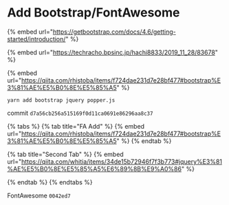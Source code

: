 # Add Bootstrap/FontAwesome

{% embed url="https://getbootstrap.com/docs/4.6/getting-started/introduction/" %}

{% embed url="https://techracho.bpsinc.jp/hachi8833/2019_11_28/83678" %}

{% embed url="https://qiita.com/rhistoba/items/f724dae231d7e28bf477#bootstrap%E3%81%AE%E5%B0%8E%E5%85%A5" %}

`yarn add bootstrap jquery popper.js`

commit `d7a56cb256a515169f0d11ca0691e86296aa8c37`

{% tabs %}
{% tab title="FA Add" %}
{% embed url="https://qiita.com/rhistoba/items/f724dae231d7e28bf477#bootstrap%E3%81%AE%E5%B0%8E%E5%85%A5" %}
{% endtab %}

{% tab title="Second Tab" %}
{% embed url="https://qiita.com/whitia/items/34de15b72946f7f3b773#jquery%E3%81%AE%E5%B0%8E%E5%85%A5%E6%89%8B%E9%A0%86" %}


{% endtab %}
{% endtabs %}

FontAwesome `0042ed7`

